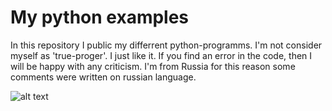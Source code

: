 # My python examples

In this repository I public my differrent python-programms. I'm not consider myself as 'true-proger'. I just like it. If you find an error in the code, then I will be happy with any criticism.
I'm from Russia for this reason some comments were written on russian language.

![alt text](S1DAL3X/Python/Python_logo-1024x433.png)
